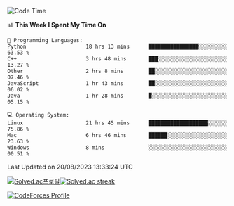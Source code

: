 
<!--START_SECTION:waka-->
![Code Time](http://img.shields.io/badge/Code%20Time-2%2C944%20hrs%2019%20mins-blue)

📊 **This Week I Spent My Time On** 

```text
💬 Programming Languages: 
Python                   18 hrs 13 mins      ████████████████░░░░░░░░░   63.53 % 
C++                      3 hrs 48 mins       ███░░░░░░░░░░░░░░░░░░░░░░   13.27 % 
Other                    2 hrs 8 mins        ██░░░░░░░░░░░░░░░░░░░░░░░   07.46 % 
JavaScript               1 hr 43 mins        ██░░░░░░░░░░░░░░░░░░░░░░░   06.02 % 
Java                     1 hr 28 mins        █░░░░░░░░░░░░░░░░░░░░░░░░   05.15 % 

💻 Operating System: 
Linux                    21 hrs 45 mins      ███████████████████░░░░░░   75.86 % 
Mac                      6 hrs 46 mins       ██████░░░░░░░░░░░░░░░░░░░   23.63 % 
Windows                  8 mins              ░░░░░░░░░░░░░░░░░░░░░░░░░   00.51 % 
```


 Last Updated on 20/08/2023 13:33:24 UTC
<!--END_SECTION:waka-->


[![Solved.ac프로필](http://mazassumnida.wtf/api/generate_badge?boj=hckim96)](https://solved.ac/hckim96)[![Solved.ac streak](http://mazandi.herokuapp.com/api?handle=hckim96&theme=dark)](https://solved.ac/hckim96)


[![CodeForces Profile](https://cf.leed.at?id=hckim96)](https://codeforces.com/profile/hckim96)

